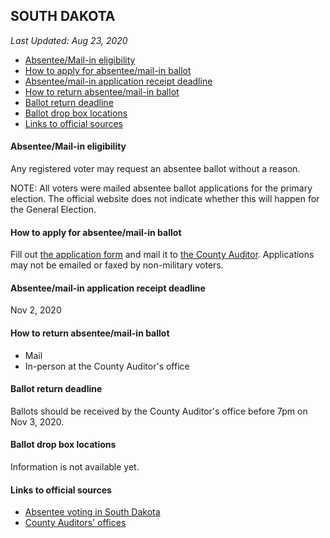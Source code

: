 ## SOUTH DAKOTA

*Last Updated: Aug 23, 2020*

* [Absentee/Mail-in eligibility](#absenteemail-in-eligibility)
* [How to apply for absentee/mail-in ballot](#how-to-apply-for-absenteemail-in-ballot)
* [Absentee/mail-in application receipt deadline](#absenteemail-in-application-receipt-deadline)
* [How to return absentee/mail-in ballot](#how-to-return-absenteemail-in-ballot)
* [Ballot return deadline](#ballot-return-deadline)
* [Ballot drop box locations](#ballot-drop-box-locations)
* [Links to official sources](#links-to-official-sources)


#### Absentee/Mail-in eligibility
Any registered voter may request an absentee ballot without a reason.

NOTE: All voters were mailed absentee ballot applications for the primary election. The official website does not indicate whether this will happen for the General Election.


#### How to apply for absentee/mail-in ballot
Fill out [the application form](https://sdsos.gov/elections-voting/assets/AbsenteeBallotApplicationFillable.pdf) and mail it to [the County Auditor](https://vip.sdsos.gov/CountyAuditors.aspx).
Applications may not be emailed or faxed by non-military voters.


#### Absentee/mail-in application receipt deadline
Nov 2, 2020


#### How to return absentee/mail-in ballot
* Mail
* In-person at the County Auditor's office


#### Ballot return deadline
Ballots should be received by the County Auditor's office before 7pm on Nov 3, 2020.


#### Ballot drop box locations
Information is not available yet.


#### Links to official sources
* [Absentee voting in South Dakota](https://sdsos.gov/elections-voting/voting/absentee-voting.aspx)
* [County Auditors' offices](https://vip.sdsos.gov/CountyAuditors.aspx)
